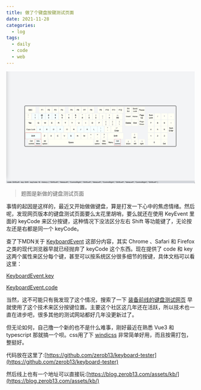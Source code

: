 ```yaml
---
title: 做了个键盘按键测试页面
date: 2021-11-28
categories:
  - log
tags: 
  - daily
  - code
  - web
---
```


![](/assets/images/20211128.jpg)

>题图是新做的键盘测试页面

事情的起因是这样的，最近又开始做做键盘，算是打发一下心中的焦虑情绪。然后呢，发现网页版本的键盘测试页面要么太花里胡哨，要么就还在使用 KeyEvent 里面的 keyCode 来区分按键，这种情况下没法区分左右 Shift 等功能键了，无论按左还是右都是同一个 keyCode。

查了下MDN关于 [KeyboardEvent](https://developer.mozilla.org/en-US/docs/Web/API/KeyboardEvent) 这部分内容，其实 Chrome 、Safari 和 Firefox 之类的现代浏览器早就已经抛弃了 keyCode 这个东西。现在提供了 code 和 key 这两个属性来区分每个键，甚至可以按系统区分很多细节的按键，具体文档可以看这里：

[KeyboardEvent.key](https://developer.mozilla.org/en-US/docs/Web/API/KeyboardEvent/key)

[KeyboardEvent.code](https://developer.mozilla.org/en-US/docs/Web/API/KeyboardEvent/code)

当然，这不可能只有我发现了这个情况，搜索了一下 [装备前线的键盘测试网页](https://www.zfrontier.com/lab/keyboardTester)  早就使用了这个技术来区分按键位置。主要这个社区这几年还在活跃，所以技术也一直在进步吧，很多其他的测试网站都好几年没更新过了。

但无论如何，自己撸一个新的也不是什么难事，刚好最近在熟悉 Vue3 和 typescript 那就搞一个呗。css用了下 [windicss](https://windicss.org/) 非常简单好用，而且按需打包，整挺好。

代码放在这里了:[https://github.com/zerob13/keyboard-tester](https://github.com/zerob13/keyboard-tester)

然后线上也有一个地址可以直接玩:[https://blog.zerob13.com/assets/kb/](https://blog.zerob13.com/assets/kb/)

